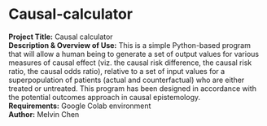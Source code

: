 # Causal-calculator
**Project Title:** Causal calculator \
**Description & Overview of Use:** This is a simple Python-based program that will allow a human being to generate a set of output values for various measures of causal effect (viz. the causal risk difference, the causal risk ratio, the causal odds ratio), relative to a set of input values for a superpopulation of patients (actual and counterfactual) who are either treated or untreated. This program has been designed in accordance with the potential outcomes approach in causal epistemology. \
**Requirements:** Google Colab environment \
**Author:** Melvin Chen
